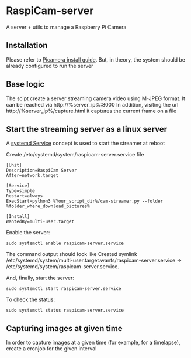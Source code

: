 # RaspiCam-server
A server + utils to manage a Raspberry Pi Camera


## Installation
Please refer to [Picamera install guide](https://picamera.readthedocs.io/en/release-1.13/install.html). But, in theory, the system should be already configured to run the server


## Base logic
The scipt create a server streaming camera video using M-JPEG format. It can be reached via http://%server_ip%:8000
In addition, visiting the url http://%server_ip%/capture.html it captures the current frame on a file

## Start the streaming server as a linux server
A [systemd Service](https://wiki.debian.org/systemd/Services) concept is used to start the streamer at reboot

Create /etc/systemd/system/raspicam-server.service file
```
[Unit]
Description=RaspiCam Server
After=network.target

[Service]
Type=simple
Restart=always
ExecStart=python3 %Your_script_dir%/cam-streamer.py --folder %folder_where_download_pictures%

[Install]
WantedBy=multi-user.target
```

Enable the server:
```
sudo systemctl enable raspicam-server.service
```
The command output should look like
Created symlink /etc/systemd/system/multi-user.target.wants/raspicam-server.service → /etc/systemd/system/raspicam-server.service.

And, finally, start the server:
```
sudo systemctl start raspicam-server.service
```

To check the status:
```
sudo systemctl status raspicam-server.service
```

## Capturing images at given time
In order to capture images at a given time (for example, for a timelapse), create a cronjob for the given interval
